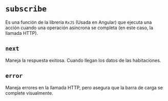 # `subscribe`
Es una función de la librería `RxJS` (Usada en Angular) que ejecuta una acción cuando una operación asíncrona se completa (en este caso, la llamada HTTP).

## `next`
Maneja la respuesta exitosa. Cuando llegan los datos de las habitaciones.
## `error`
Maneja errores en la llamada HTTP, pero asegura que la barra de carga se complete visualmente.